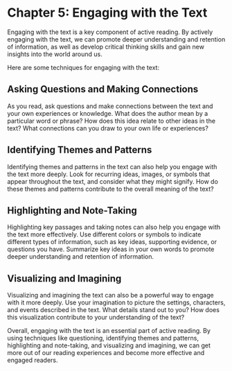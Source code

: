 Chapter 5: Engaging with the Text
=================================

Engaging with the text is a key component of active reading. By actively engaging with the text, we can promote deeper understanding and retention of information, as well as develop critical thinking skills and gain new insights into the world around us.

Here are some techniques for engaging with the text:

Asking Questions and Making Connections
---------------------------------------

As you read, ask questions and make connections between the text and your own experiences or knowledge. What does the author mean by a particular word or phrase? How does this idea relate to other ideas in the text? What connections can you draw to your own life or experiences?

Identifying Themes and Patterns
-------------------------------

Identifying themes and patterns in the text can also help you engage with the text more deeply. Look for recurring ideas, images, or symbols that appear throughout the text, and consider what they might signify. How do these themes and patterns contribute to the overall meaning of the text?

Highlighting and Note-Taking
----------------------------

Highlighting key passages and taking notes can also help you engage with the text more effectively. Use different colors or symbols to indicate different types of information, such as key ideas, supporting evidence, or questions you have. Summarize key ideas in your own words to promote deeper understanding and retention of information.

Visualizing and Imagining
-------------------------

Visualizing and imagining the text can also be a powerful way to engage with it more deeply. Use your imagination to picture the settings, characters, and events described in the text. What details stand out to you? How does this visualization contribute to your understanding of the text?

Overall, engaging with the text is an essential part of active reading. By using techniques like questioning, identifying themes and patterns, highlighting and note-taking, and visualizing and imagining, we can get more out of our reading experiences and become more effective and engaged readers.
